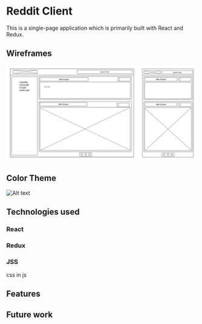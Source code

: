 # Reddit Client
  This is a single-page application which is primarily built with React and Redux.

## Wireframes
![Alt text](wireframe.jpeg)

## Color Theme
![Alt text](color_theme.jpg)

## Technologies used

### React

### Redux

### JSS

css in js

## Features

## Future work
